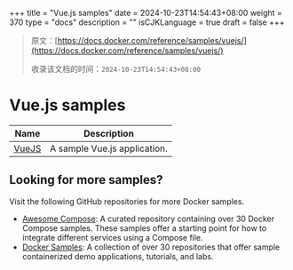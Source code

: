 +++
title = "Vue.js samples"
date = 2024-10-23T14:54:43+08:00
weight = 370
type = "docs"
description = ""
isCJKLanguage = true
draft = false
+++

> 原文：[https://docs.docker.com/reference/samples/vuejs/](https://docs.docker.com/reference/samples/vuejs/)
>
> 收录该文档的时间：`2024-10-23T14:54:43+08:00`

# Vue.js samples

| Name                                                         | Description                  |
| ------------------------------------------------------------ | ---------------------------- |
| [VueJS](https://github.com/docker/awesome-compose/tree/master/vuejs) | A sample Vue.js application. |

## Looking for more samples?

Visit the following GitHub repositories for more Docker samples.

- [Awesome Compose](https://github.com/docker/awesome-compose): A curated repository containing over 30 Docker Compose samples. These samples offer a starting point for how to integrate different services using a Compose file.
- [Docker Samples](https://github.com/dockersamples?q=&type=all&language=&sort=stargazers): A collection of over 30 repositories that offer sample containerized demo applications, tutorials, and labs.
